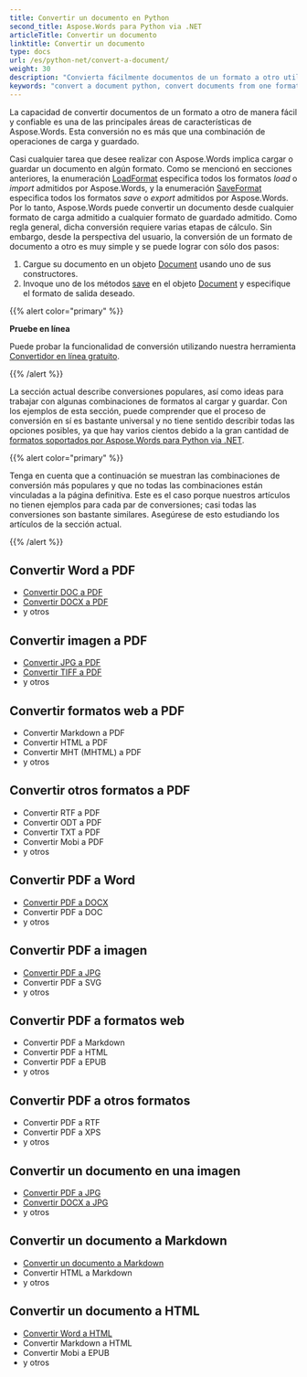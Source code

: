 ```yaml
---
title: Convertir un documento en Python
second_title: Aspose.Words para Python via .NET
articleTitle: Convertir un documento
linktitle: Convertir un documento
type: docs
url: /es/python-net/convert-a-document/
weight: 30
description: "Convierta fácilmente documentos de un formato a otro utilizando Python. Puede trabajar con todos los formatos más populares, como formatos Microsoft de Word como DOCX o DOC, formatos OpenDocument como ODT u OTT, formatos web como HTML o XHTML, formatos de texto como MarkDown o TXT, y otros."
keywords: "convert a document python, convert documents from one format to another python, convert to markdown python, convert pdf to docx python, convert docx to pdf python, convert doc to pdf python, convert a document Aspose for Python"
---
```


La capacidad de convertir documentos de un formato a otro de manera fácil y confiable es una de las principales áreas de características de Aspose.Words. Esta conversión no es más que una combinación de operaciones de carga y guardado.

Casi cualquier tarea que desee realizar con Aspose.Words implica cargar o guardar un documento en algún formato. Como se mencionó en secciones anteriores, la enumeración [LoadFormat](https://reference.aspose.com/words/python-net/aspose.words/loadformat/) especifica todos los formatos *load* o *import* admitidos por Aspose.Words, y la enumeración [SaveFormat](https://reference.aspose.com/words/python-net/aspose.words/saveformat/) especifica todos los formatos *save* o *export* admitidos por Aspose.Words. Por lo tanto, Aspose.Words puede convertir un documento desde cualquier formato de carga admitido a cualquier formato de guardado admitido. Como regla general, dicha conversión requiere varias etapas de cálculo. Sin embargo, desde la perspectiva del usuario, la conversión de un formato de documento a otro es muy simple y se puede lograr con sólo dos pasos:

1. Cargue su documento en un objeto [Document](https://reference.aspose.com/words/python-net/aspose.words/document/) usando uno de sus constructores.
1. Invoque uno de los métodos [save](https://reference.aspose.com/words/python-net/aspose.words/document/save/) en el objeto [Document](https://reference.aspose.com/words/python-net/aspose.words/document/) y especifique el formato de salida deseado.

{{% alert color="primary" %}}

**Pruebe en línea**

Puede probar la funcionalidad de conversión utilizando nuestra herramienta [Convertidor en línea gratuito](https://products.aspose.app/words/conversion).

{{% /alert %}}

La sección actual describe conversiones populares, así como ideas para trabajar con algunas combinaciones de formatos al cargar y guardar. Con los ejemplos de esta sección, puede comprender que el proceso de conversión en sí es bastante universal y no tiene sentido describir todas las opciones posibles, ya que hay varios cientos debido a la gran cantidad de [formatos soportados por Aspose.Words para Python via .NET](/words/python-net/supported-document-formats/).

{{% alert color="primary" %}}

Tenga en cuenta que a continuación se muestran las combinaciones de conversión más populares y que no todas las combinaciones están vinculadas a la página definitiva. Este es el caso porque nuestros artículos no tienen ejemplos para cada par de conversiones; casi todas las conversiones son bastante similares. Asegúrese de esto estudiando los artículos de la sección actual.

{{% /alert %}}

<div class="row">
<div class="col-md-4">
	<h2>Convertir Word a PDF</h2>
		<ul>
			<li><a href="/words/python-net/convert-a-document-to-pdf/#converting-doc-or-docx-to-pdf">Convertir DOC a PDF</a></li>
			<li><a href="/words/python-net/convert-a-document-to-pdf/#converting-doc-or-docx-to-pdf">Convertir DOCX a PDF</a></li>
			<li>y otros</li>
		</ul>
	<h2>Convertir imagen a PDF</h2>
		<ul>
			<li><a href="/words/python-net/convert-a-document-to-pdf/#convert-an-image-to-pdf">Convertir JPG a PDF</a></li>
			<li><a href="/words/python-net/convert-a-document-to-pdf/#convert-an-image-to-pdf">Convertir TIFF a PDF</a></li>
			<li>y otros</li>
		</ul>
	<h2>Convertir formatos web a PDF</h2>
		<ul>
			<li>Convertir Markdown a PDF</li>
			<li>Convertir HTML a PDF</li>
			<li>Convertir MHT (MHTML) a PDF</li>
			<li>y otros</li>
		</ul>
	<h2>Convertir otros formatos a PDF</h2>
		<ul>
			<li>Convertir RTF a PDF</li>
			<li>Convertir ODT a PDF</li>
			<li>Convertir TXT a PDF</li>
			<li>Convertir Mobi a PDF</li>
			<li>y otros</li>
		</ul>
</div>
<div class="col-md-4">
	<h2>Convertir PDF a Word</h2>
		<ul>
			<li><a href="/words/python-net/convert-pdf-to-other-document-formats/">Convertir PDF a DOCX</a></li>
       <li>Convertir PDF a DOC</li>
			<li>y otros</li>
		</ul>
	<h2>Convertir PDF a imagen</h2>
		<ul>
			<li><a href="/words/python-net/convert-a-document-to-an-image/">Convertir PDF a JPG</a></li>
       <li>Convertir PDF a SVG</li>
			<li>y otros</li>
		</ul>
	<h2>Convertir PDF a formatos web</h2>
		<ul>
       <li>Convertir PDF a Markdown</li>
			<li>Convertir PDF a HTML</li>
			<li>Convertir PDF a EPUB</li>
			<li>y otros</li>
		</ul>
	<h2>Convertir PDF a otros formatos</h2>
		<ul>
			<li>Convertir PDF a RTF</li>
			<li>Convertir PDF a XPS</li>
			<li>y otros</li>
		</ul>
</div>
<div class="col-md-4">
	<h2>Convertir un documento en una imagen</h2>
		<ul>
			<li><a href="/words/python-net/convert-a-document-to-an-image/">Convertir PDF a JPG</a></li>
			<li><a href="/words/python-net/convert-a-document-to-an-image/">Convertir DOCX a JPG</a></li>
			<li>y otros</li>
		</ul>
	<h2>Convertir un documento a Markdown</h2>
		<ul>
			<li><a href="/words/python-net/convert-a-document-to-markdown/">Convertir un documento a Markdown</a></li>
			<li>Convertir HTML a Markdown</li>
			<li>y otros</li>
		</ul>
	<h2>Convertir un documento a HTML</h2>
		<ul>
			<li><a href="/words/python-net/convert-a-document-to-html-mhtml-or-epub/#convert-a-document">Convertir Word a HTML</a></li>
			<li>Convertir Markdown a HTML</li>
			<li>Convertir Mobi a EPUB</li>
			<li>y otros</li>
		</ul>
</div>
</div>